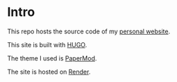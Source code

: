 # Intro

This repo hosts the source code of my [personal website](https://ezhanghz.onrender.com/).

This site is built with [HUGO](https://github.com/gohugoio/hugo).

The theme I used is [PaperMod](https://github.com/adityatelange/hugo-PaperMod).

The site is hosted on [Render](https://render.com/).
